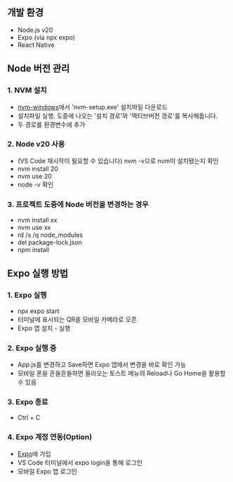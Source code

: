 ## 개발 환경
- Node.js v20
- Expo (via npx expo)
- React Native


## Node 버전 관리
### 1. NVM 설치
- [nvm-windows](https://github.com/coreybutler/nvm-windows/releases)에서 'nvm-setup.exe' 설치파일 다운로드
- 설치파일 실행. 도중에 나오는 '설치 경로'와 '액티브버전 경로'를 복사해둡니다.
- 두 경로를 환경변수에 추가
### 2. Node v20 사용
- (VS Code 재시작이 필요할 수 있습니다) nvm -v으로 nvm이 설치됐는지 확인
- nvm install 20
- nvm use 20
- node -v 확인
### 3. 프로젝트 도중에 Node 버전을 변경하는 경우
- nvm install xx
- nvm use xx
- rd /s /q node_modules
- del package-lock.json
- npm install

## Expo 실행 방법
### 1. Expo 실행
- npx expo start
- 터미널에 표시되는 QR을 모바일 카메라로 오픈
- Expo 앱 설치 - 실행
### 2. Expo 실행 중
- App.js를 변경하고 Save하면 Expo 앱에서 변경을 바로 확인 가능
- 모바일 폰을 흔들흔들하면 올라오는 토스트 메뉴의 Reload나 Go Home을 활용할 수 있음
### 3. Expo 종료
- Ctrl + C
### 4. Expo 계정 연동(Option)
- [Expo](https://expo.dev/)에 가입
- VS Code 터미널에서 expo login을 통해 로그인
- 모바일 Expo 앱 로그인